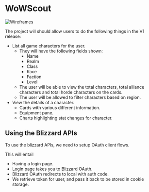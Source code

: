 # WoWScout

![Wireframes](https://evanlab-gme8r.ondigitalocean.app/wow/project/assets/v1.png)

The project will should allow users to do the following things in the V1 release:

- List all game characters for the user.
    - They will have the following fields shown:
        - Name
        - Realm
        - Class
        - Race
        - Faction
        - Level
    - The user will be able to view the total characters, total alliance characters and total horde characters on the cards.
    - The user will be allowed to filter characters based on region.
- View the details of a character.
    - Cards with various different information.
    - Equipment pane.
    - Charts highlighting stat changes for character.

## Using the Blizzard APIs

To use the blizzard APIs, we need to setup OAuth client flows.

This will entail

- Having a login page.
- Login page takes you to Blizzard OAuth.
- Blizzard OAuth redirects to local with auth code.
- We retrieve token for user, and pass it back to be stored in cookie storage.

